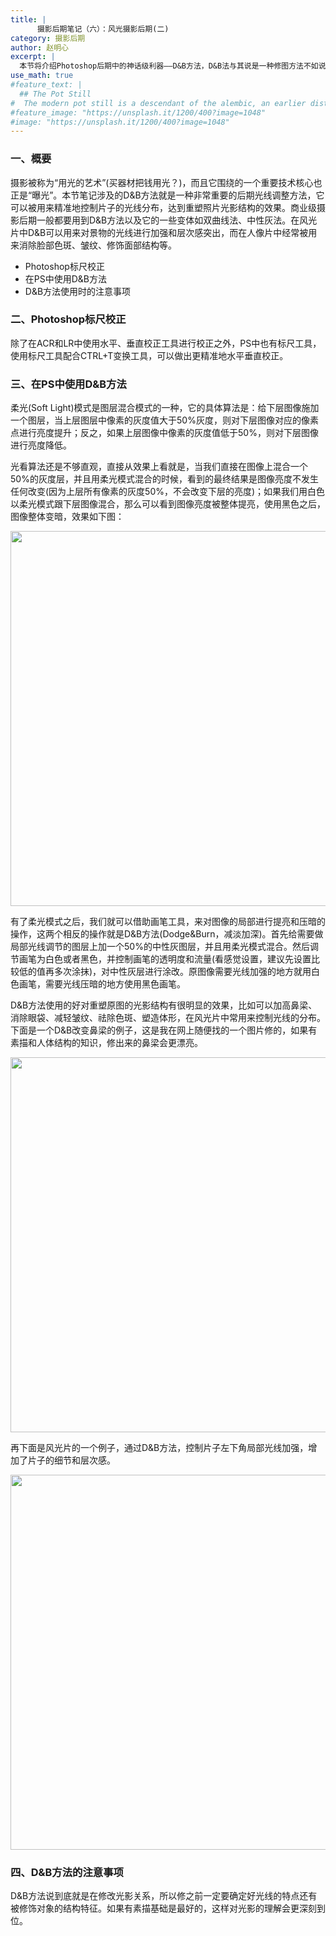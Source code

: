 ```yaml
---
title: |
      摄影后期笔记（六）：风光摄影后期(二)
category: 摄影后期
author: 赵明心
excerpt: |
  本节将介绍Photoshop后期中的神话级利器——D&B方法，D&B法与其说是一种修图方法不如说是一种后期思想。D&B方法全称“Dodge & Burn”，即减淡加深，包括双曲线法、中性灰法在内的方法都是D&B的实现方式。具体来说，D&B方法是借助一个中性灰层以“叠加或柔光”模式罩在原始图层之上，之后通过对中性灰层不同区域进行加深减淡操作来实现对光线的精准控制。光线分布会直接影响到片子的光影结构，所以D&B法和它所衍生的中性灰法、双曲线法常被应用在片子的结构重塑上，如光线加强、人脸祛斑、重塑体形等。
use_math: true
#feature_text: |
  ## The Pot Still
#  The modern pot still is a descendant of the alembic, an earlier distillation device
#feature_image: "https://unsplash.it/1200/400?image=1048"
#image: "https://unsplash.it/1200/400?image=1048"
---
```


### 一、概要
摄影被称为“用光的艺术”(买器材把钱用光？)，而且它围绕的一个重要技术核心也正是“曝光”。本节笔记涉及的D&B方法就是一种非常重要的后期光线调整方法，它可以被用来精准地控制片子的光线分布，达到重塑照片光影结构的效果。商业级摄影后期一般都要用到D&B方法以及它的一些变体如双曲线法、中性灰法。在风光片中D&B可以用来对景物的光线进行加强和层次感突出，而在人像片中经常被用来消除脸部色斑、皱纹、修饰面部结构等。

- Photoshop标尺校正
- 在PS中使用D&B方法
- D&B方法使用时的注意事项

### 二、Photoshop标尺校正
除了在ACR和LR中使用水平、垂直校正工具进行校正之外，PS中也有标尺工具，使用标尺工具配合CTRL+T变换工具，可以做出更精准地水平垂直校正。

### 三、在PS中使用D&B方法
柔光(Soft Light)模式是图层混合模式的一种，它的具体算法是：给下层图像施加一个图层，当上层图层中像素的灰度值大于50%灰度，则对下层图像对应的像素点进行亮度提升；反之，如果上层图像中像素的灰度值低于50%，则对下层图像进行亮度降低。

光看算法还是不够直观，直接从效果上看就是，当我们直接在图像上混合一个50%的灰度层，并且用柔光模式混合的时候，看到的最终结果是图像亮度不发生任何改变(因为上层所有像素的灰度50%，不会改变下层的亮度)；如果我们用白色以柔光模式跟下层图像混合，那么可以看到图像亮度被整体提亮，使用黑色之后，图像整体变暗，效果如下图：

<center>
<img src="http://wx2.sinaimg.cn/large/41f56ddcly1fo95v6rv44j21ei0xjnpd.jpg" width="600px">
</center>

有了柔光模式之后，我们就可以借助画笔工具，来对图像的局部进行提亮和压暗的操作，这两个相反的操作就是D&B方法(Dodge&Burn，减淡加深)。首先给需要做局部光线调节的图层上加一个50%的中性灰图层，并且用柔光模式混合。然后调节画笔为白色或者黑色，并控制画笔的透明度和流量(看感觉设置，建议先设置比较低的值再多次涂抹)，对中性灰层进行涂改。原图像需要光线加强的地方就用白色画笔，需要光线压暗的地方使用黑色画笔。

D&B方法使用的好对重塑原图的光影结构有很明显的效果，比如可以加高鼻梁、消除眼袋、减轻皱纹、祛除色斑、塑造体形，在风光片中常用来控制光线的分布。下面是一个D&B改变鼻梁的例子，这是我在网上随便找的一个图片修的，如果有素描和人体结构的知识，修出来的鼻梁会更漂亮。

<center>
<img src="http://wx2.sinaimg.cn/large/41f56ddcly1fo96r59yx1j20yc0xxtxb.jpg" width="600px">
</center>


再下面是风光片的一个例子，通过D&B方法，控制片子左下角局部光线加强，增加了片子的细节和层次感。
<center>
<img src="http://wx2.sinaimg.cn/large/41f56ddcly1fo97fsb3sfj21ch0toqv5.jpg" width="600px">
</center>

### 四、D&B方法的注意事项
D&B方法说到底就是在修改光影关系，所以修之前一定要确定好光线的特点还有被修饰对象的结构特征。如果有素描基础是最好的，这样对光影的理解会更深刻到位。

